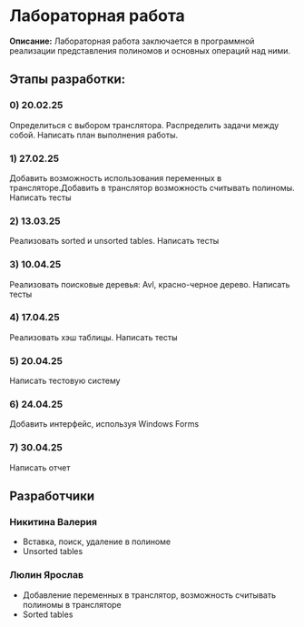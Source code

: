 # Лабораторная работа
**Описание:** Лабораторная работа заключается в программной реализации представления полиномов и основных операций над ними.

## Этапы разработки:
### **0) 20.02.25**
Определиться с выбором транслятора. Распределить задачи между собой. Написать план выполнения работы.
### **1) 27.02.25**
Добавить возможность использования переменных в трансляторе.Добавить в транслятор возможность считывать полиномы. Написать тесты
### **2) 13.03.25**
Реализовать sorted и unsorted tables. Написать тесты
### **3) 10.04.25**
Реализовать поисковые деревья: Avl, красно-черное дерево. Написать тесты
### **4) 17.04.25**
Реализовать хэш таблицы. Написать тесты
### **5) 20.04.25**
Написать тестовую систему
### **6) 24.04.25**
Добавить интерфейс, используя Windows Forms
### **7) 30.04.25**
Написать отчет

## **Разработчики**

### **Никитина Валерия**
- Вставка, поиск, удаление в полиноме
- Unsorted tables
### **Люлин Ярослав**
- Добавление переменных в транслятор, возможность считывать полиномы в трансляторе
- Sorted tables
